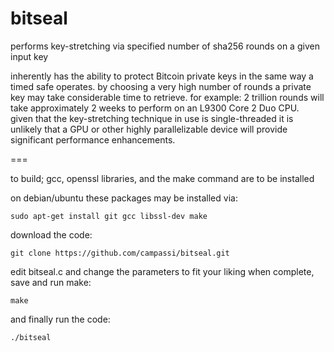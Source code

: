 bitseal
===

performs key-stretching via specified number of sha256
rounds on a given input key

inherently has the ability to protect Bitcoin private keys in 
the same way a timed safe operates.  by choosing a very 
high number of rounds a private key may take considerable 
time to retrieve.  for example: 2 trillion rounds will take
approximately 2 weeks to perform on an L9300 Core 2 Duo CPU.  
given that the key-stretching technique in use is 
single-threaded it is unlikely that a GPU or other highly
parallelizable device will provide significant 
performance enhancements.

===

to build; gcc, openssl libraries, and the make command are to be installed

on debian/ubuntu these packages may be installed via:

`sudo apt-get install git gcc libssl-dev make`

download the code:

`git clone https://github.com/campassi/bitseal.git`

edit bitseal.c and change the parameters to fit your liking
when complete, save and run make:

`make`

and finally run the code:

`./bitseal`
